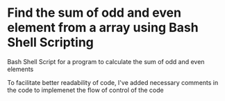 # Find the sum of odd and even element from a array using Bash Shell Scripting
Bash Shell Script for a program to calculate the sum of odd and even elements
<br>

To facilitate better readability of code, I've added necessary comments in the code to implemenet the flow of control of the code
<br>
